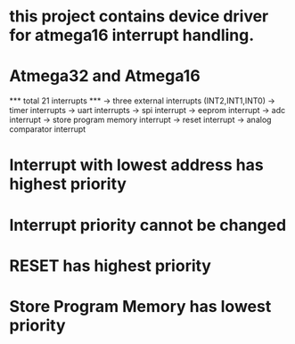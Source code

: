 # this project contains device driver for atmega16 interrupt handling.

# Atmega32 and Atmega16

***     total 21 interrupts     ***
-> three external interrupts (INT2,INT1,INT0)
-> timer interrupts
-> uart interrupts
-> spi interrupt
-> eeprom interrupt
-> adc interrupt
-> store program memory interrupt
-> reset interrupt
-> analog comparator interrupt

# Interrupt with lowest address has highest priority
# Interrupt priority cannot be changed
# RESET has highest priority
# Store Program Memory has lowest priority